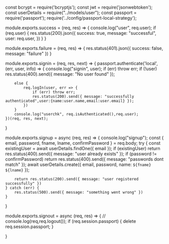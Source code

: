 const bcrypt = require('bcryptjs');
const jwt = require('jsonwebtoken');
const userDetails = require("../models/user");
const passport = require('passport');
require('../config/passport-local-strategy');

module.exports.success = (req, res) => {
    console.log("user", req.user);
    if (req.user) {
        res.status(200).json({
            success: true,
            message: "successful",
            user: req.user,
        })
    }
}

module.exports.failure = (req, res) => {
    res.status(401).json({
        success: false,
        message: "failure"
    })
}

module.exports.signin = (req, res, next) => {
    passport.authenticate('local', (err, user, info) => {
        console.log("signin", user);
        if (err) throw err;
        if (!user) res.status(400).send({ message: "No user found" });
        
        else {
            req.logIn(user, err => {
                if (err) throw err;
                res.status(200).send({ message: "successfully authenticated",user:{name:user.name,email:user.email} });
            })
        }
        console.log("userchk", req.isAuthenticated(),req.user);
    })(req, res, next);
}

module.exports.signup = async (req, res) => {
    console.log("signup");
    const { email, password, fname, lname, confirmPassword } = req.body;
    try {
        const existingUser = await userDetails.findOne({ email });
        if (existingUser) return res.status(400).send({ message: "user already exists" });
        if (password != confirmPassword) return res.status(400).send({ message: "passwords dont match" });
        await userDetails.create({ email, password, name: `${fname} ${lname}` });

        return res.status(200).send({ message: "user registered successfully" })
    } catch (err) {
        res.status(500).send({ message: "something went wrong" })
    }

}

module.exports.signout = async (req, res) => {
    // console.log(req,req.logout());
    if (req.session.passport) { delete req.session.passport; }

}